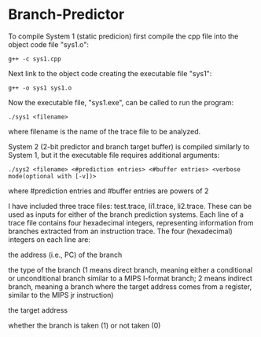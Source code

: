 # Branch-Predictor

To compile System 1 (static predicion) first compile the cpp file into the object code file "sys1.o":

 	g++ -c sys1.cpp

Next link to the object code creating the executable
file "sys1":

	g++ -o sys1 sys1.o

Now the executable file, "sys1.exe", can be called to run the program:

	./sys1 <filename>

where filename is the name of the trace file to be analyzed.

System 2 (2-bit predictor and branch target buffer) is compiled similarly to System 1, but it the executable file requires additional arguments:

	./sys2 <filename> <#prediction entries> <#buffer entries> <verbose mode(optional with [-v])>
	
where #prediction entries and #buffer entries are powers of 2

I have included three trace files: test.trace, li1.trace, li2.trace. These can be used as inputs for either of the branch prediction systems. Each line of a trace file contains four hexadecimal integers, representing information from branches extracted from an instruction trace. The four (hexadecimal) integers on each line are: 

the address (i.e., PC) of the branch

the type of the branch (1 means direct branch, meaning either a conditional or unconditional branch similar to a MIPS I-format branch; 2 means indirect branch, meaning a branch where the target address comes from a register, similar to the MIPS jr instruction)

the target address

whether the branch is taken (1) or not taken (0)